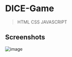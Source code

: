 # DICE-Game
> HTML CSS JAVASCRIPT

## Screenshots

![image](https://user-images.githubusercontent.com/52199294/73606439-3a309d00-45d0-11ea-843f-b64449137ee4.png)

